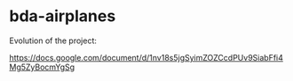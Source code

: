 # bda-airplanes

Evolution of the project: 

https://docs.google.com/document/d/1nv18s5jgSyimZOZCcdPUv9SiabFfi4Mg5ZyBocmYgSg
